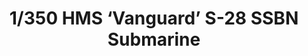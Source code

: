 ---
layout: product
title: "1/350 HMS ‘Vanguard’ S-28  SSBN Submarine"
price: "TBA" 
desc: "Maketa"
img_path: "/assets/img/BRNC5014.webp"
brand: "Bronco"
available: false
special_offer: false
new: false
soon: false
cat: "010000"
subcat: "015800"
subsubcat: "0N/A"
sifra: "BRNC5014"
popular: false
spec: false
---